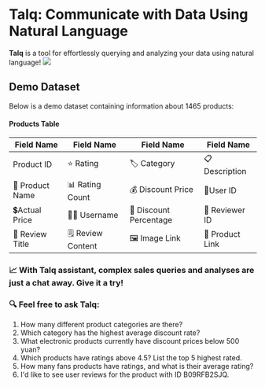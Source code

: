 # Talq: Communicate with Data Using Natural Language

**Talq** is a tool for effortlessly querying and analyzing your data using natural language!
![](http://61.155.164.6:35001/data_load/data/images/talq.png)
##  Demo Dataset

Below is a demo dataset containing information about 1465 products:
#### Products Table

| Field Name | Field Name | Field Name | Field Name |
|------------|------------|------------|------------|
| Product ID | ⭐ Rating | 🏷️ Category | 📋 Description |
| 📝 Product Name	 | 📊 Rating Count | 💰 Discount Price | 👤User ID |
| 💲Actual Price | 🙋‍♂️  Username | 💸 Discount Percentage | 📝 Reviewer ID |
| 📰 Review Title | 🗒️ Review Content | 🖼️ Image Link | 🔗 Product Link |

### 📈 With Talq assistant, complex sales queries and analyses are just a chat away. Give it a try!

### 🔍 Feel free to ask Talq:

   1. How many different product categories are there?
   2. Which category has the highest average discount rate?
   3. What electronic products currently have discount prices below 500 yuan?
   4. Which products have ratings above 4.5? List the top 5 highest rated.
   5. How many fans products have ratings, and what is their average rating?
   6. I'd like to see user reviews for the product with ID B09RFB2SJQ.

